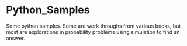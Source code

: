 # Python_Samples

Some python samples. Some are work throughs from various books, but most are explorations in probability problems using
simulation to find an answer. 
